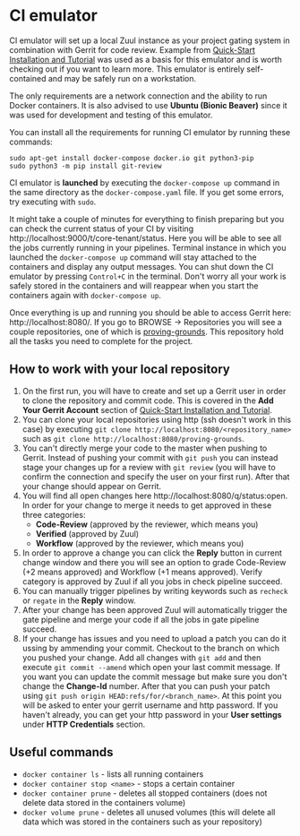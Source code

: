 # CI emulator
CI emulator will set up a local Zuul instance as your project gating system in combination with Gerrit for code review. Example from [Quick-Start Installation and Tutorial](https://zuul-ci.org/docs/zuul/tutorials/quick-start.html) was used as a basis for this emulator and is worth checking out if you want to learn more. This emulator is entirely self-contained and may be safely run on a workstation. 

The only requirements are a network connection and the ability to run Docker containers. It is also advised to use **Ubuntu (Bionic Beaver)** since it was used for development and testing of this emulator.

You can install all the requirements for running CI emulator by running these commands:
```
sudo apt-get install docker-compose docker.io git python3-pip
sudo python3 -m pip install git-review
```

CI emulator is **launched** by executing the `docker-compose up` command in the same directory as the `docker-compose.yaml` file. If you get some errors, try executing with `sudo`.

It might take a couple of minutes for everything to finish preparing but you can check the current status of your CI by visiting http://localhost:9000/t/core-tenant/status. Here you will be able to see all the jobs currently running in your pipelines. Terminal instance in which you launched the `docker-compose up` command will stay attached to the containers and display any output messages. You can shut down the CI emulator by pressing `Control+C` in the terminal. Don't worry all your work is safely stored in the containers and will reappear when you start the containers again with `docker-compose up`.

Once everything is up and running you should be able to access Gerrit here: http://localhost:8080/. If you go to BROWSE -> Repositories you will see a couple repositories, one of which is [proving-grounds](http://localhost:8080/admin/repos/proving-grounds).  This repository hold all the tasks you need to complete for the project.
## How to work with your local repository

 1. On the first run, you will have to create and set up a Gerrit user in order to clone the repository and commit code. This is covered in the **Add Your Gerrit Account** section of [Quick-Start Installation and Tutorial](https://zuul-ci.org/docs/zuul/tutorials/quick-start.html).
 2. You can clone your local repositories using http (ssh doesn't work in this case) by executing `git clone http://localhost:8080/<repository_name>` such as `git clone http://localhost:8080/proving-grounds`.
 3. You can't directly merge your code to the master when pushing to Gerrit. Instead of pushing your commit with `git push` you can  instead stage your changes up for a review with `git review` (you will have to confirm the connection and specify the user on your first run). After that your change should appear on Gerrit.
 4. You will find all open changes here http://localhost:8080/q/status:open. In order for your change to merge it needs to get approved in these three categories:
	 * **Code-Review** (approved by the reviewer, which means you)
	 * **Verified** (approved by Zuul)
	 * **Workflow** (approved by the reviewer, which means you)
 5. In order to approve a change you can click the **Reply** button in current change window and there you will see an option to grade Code-Review (+2 means approved) and Workflow (+1 means approved). Verify category is approved by Zuul if all you jobs in check pipeline succeed.
 6. You can manually trigger pipelines by writing keywords such as `recheck` or `regate` in the **Reply** window.
 7. After your change has been approved Zuul will automatically trigger the gate pipeline and merge your code if all the jobs in gate pipeline succeed.
 8. If your change has issues and you need to upload a patch you can do it ussing by ammending your commit. Checkout to the branch on which you pushed your change. Add all changes with `git add` and then execute `git commit --amend` which open your last commit message. If you want you can update the commit message but make sure you don't change the **Change-Id** number. After that you can push your patch using `git push origin HEAD:refs/for/<branch_name>`. At this point you will be asked to enter your gerrit username and http password. If you haven't already, you can get your http password in your **User settings** under **HTTP Credentials** section.


## Useful commands

* `docker container ls` - lists all running containers
* `docker container stop <name>` - stops a certain container
* `docker container prune` - deletes all stopped containers (does not delete data stored in the containers volume)
* `docker volume prune` - deletes all unused volumes (this will delete all data which was stored in the containers such as your repository)